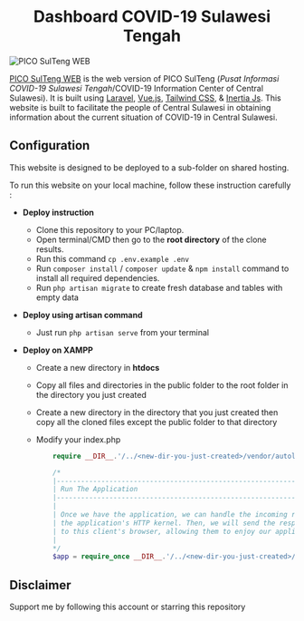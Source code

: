 <h1 align="center"> Dashboard COVID-19 Sulawesi Tengah </h1>

![PICO SulTeng WEB](https://i.ibb.co/8b5cFjL/newpico.jpg)

[PICO SulTeng WEB](https://banuacoders.com/corona) is the web version of PICO SulTeng (*Pusat Informasi COVID-19 Sulawesi Tengah*/COVID-19 Information Center of Central Sulawesi). It is built using [Laravel](https://laravel.com/), [Vue.js](https://vuejs.org), [Tailwind CSS](https://tailwindcss.com), & [Inertia Js](https://inertiajs.com).  This website is built to facilitate the people of Central Sulawesi in obtaining information about the current situation of COVID-19 in Central Sulawesi.

## Configuration

This website is designed to be deployed to a sub-folder on shared hosting.

To run this website on your local machine, follow these instruction carefully :

* **Deploy instruction**
  * Clone this repository to your PC/laptop.
  * Open terminal/CMD then go to the **root directory** of the clone results.
  * Run this command `cp .env.example .env`
  * Run `composer install` / `composer update` & `npm install` command to install all required dependencies.
  * Run `php artisan migrate` to create fresh database and tables with empty data

* **Deploy using artisan command**
  * Just run `php artisan serve` from your terminal

* **Deploy on XAMPP**
  * Create a new directory in **htdocs**
  * Copy all files and directories in the public folder to the root folder in the directory you just created
  * Create a new directory in the directory that you just created then copy all the cloned files except the public folder to that directory
  * Modify your index.php 

    ```php
        require __DIR__.'/../<new-dir-you-just-created>/vendor/autoload.php';

        /*
        |--------------------------------------------------------------------------
        | Run The Application
        |--------------------------------------------------------------------------
        |
        | Once we have the application, we can handle the incoming request using
        | the application's HTTP kernel. Then, we will send the response back
        | to this client's browser, allowing them to enjoy our application.
        |
        */
        $app = require_once __DIR__.'/../<new-dir-you-just-created>/bootstrap/app.php';

    ```

## Disclaimer

  Support me by following this account or starring this repository
